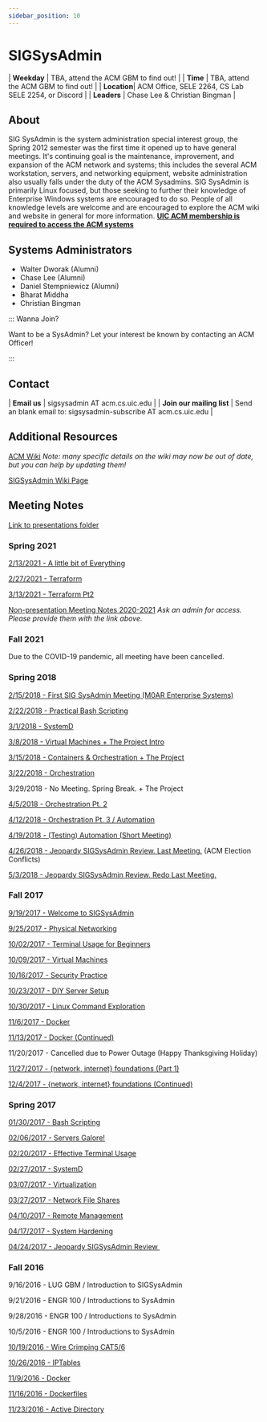 ```yaml
---
sidebar_position: 10
---
```


# SIGSysAdmin

| **Weekday** | TBA, attend the ACM GBM to find out!                |
| **Time**    | TBA, attend the ACM GBM to find out!                |
| **Location**| ACM Office, SELE 2264, CS Lab SELE 2254, or Discord |
| **Leaders** | Chase Lee & Christian Bingman                       |

## About

SIG SysAdmin is the system administration special interest group, the Spring 2012 semester was the first time it opened up to have general meetings. It's continuing goal is the maintenance, improvement, and expansion of the ACM network and systems; this includes the several ACM workstation, servers, and networking equipment, website administration also usually falls under the duty of the ACM Sysadmins. SIG SysAdmin is primarily Linux focused, but those seeking to further their knowledge of Enterprise Windows systems are encouraged to do so. People of all knowledge levels are welcome and are encouraged to explore the ACM wiki and website in general for more information. [**UIC ACM membership is required to access the ACM systems**](/join)

## Systems Administrators

* Walter Dworak (Alumni)
* Chase Lee (Alumni)
* Daniel Stempniewicz (Alumni)
* Bharat Middha
* Christian Bingman

::: Wanna Join?

Want to be a SysAdmin? Let your interest be known by contacting an ACM Officer!

:::

## Contact
| **Email us**              | sigsysadmin AT acm.cs.uic.edu                                   |
| **Join our mailing list** | Send an blank email to: sigsysadmin-subscribe AT acm.cs.uic.edu |

## Additional Resources

[ACM Wiki](/wiki)   *Note: many specific details on the wiki may now be out of date, but you can help by updating them!*

[SIGSysAdmin Wiki Page](/wiki/sig:sysadmin)

## Meeting Notes

[Link to presentations folder](https://drive.google.com/open?id=0BxDVEKn0XtfOeGZkY3d0QW1Mdjg)

### Spring 2021

[2/13/2021 - A little bit of Everything](https://docs.google.com/presentation/d/1VMOxuMkhINY4K7KD9guettbWTkDhXOnktaJT_7F0LKs/edit?usp=sharing)

[2/27/2021 - Terraform](https://docs.google.com/presentation/d/1FTzDuluLziI6KqI1kMo3QVa0Znkka0pBBQdThZK7-ao/edit?usp=sharing)

[3/13/2021 - Terraform Pt2](https://docs.google.com/presentation/d/1vFKPVSAMJrqJ1MSopHz40c0_PtH_VULOF70qfe-u3qk/edit?usp=sharing)

[Non-presentation Meeting Notes 2020-2021](https://drive.google.com/drive/folders/1--yKLFZ3tVpnwE-NsbzIG0Xm6_AsNIGs?usp=sharing)
*Ask an admin for access. Please provide them with the link above.*

### Fall 2021

Due to the COVID-19 pandemic, all meeting have been cancelled.

### Spring 2018

[2/15/2018 - First SIG SysAdmin Meeting (M0AR Enterprise Systems)](https://drive.google.com/open?id=1Dhjc9qnZAvzo0Xp9pYEkiEBSJ9Dm2aAVArNfDaTPb3c)

[2/22/2018 - Practical Bash Scripting](https://drive.google.com/open?id=1-vf13AgCoGSpHmCmkWh7pqyoYKQrNLUDZr7xUx8KVok)

[3/1/2018 - SystemD](https://docs.google.com/presentation/d/1rwzritlFVBQJoLfTyQPf4a4Hk9BwcMzk9FiXgrIDdYk/edit?usp=sharing)

[3/8/2018 - Virtual Machines + The Project Intro](https://drive.google.com/open?id=1UaTIARHlhiGvffW27wvhyiiFboPhRQ00483k3jYEySc)

[3/15/2018 - Containers & Orchestration + The Project](https://drive.google.com/open?id=1xgLdMNCMN0B4QfYT-CMt8qYVfSNM9qOSYJBiBevqFOc)

[3/22/2018 - Orchestration](https://drive.google.com/open?id=1REvcz49qMmXvN3OR8T_jDEemqRAxa-Kk-x6NYxLVeWI)

3/29/2018 - No Meeting. Spring Break. + The Project

[4/5/2018 - Orchestration Pt. 2](https://docs.google.com/presentation/d/1VY174rMlMO4eaLUtcmI64eCpk6gxHQt0wcD8hnCABv4/edit?usp=sharing)

[4/12/2018 - Orchestration Pt. 3 / Automation](https://drive.google.com/open?id=1FgYklRxSJhnDFKiALUq__za6mj5fIOUZ5TwfGwZKf08)

[4/19/2018 - (Testing) Automation (Short Meeting)](https://docs.google.com/presentation/d/1t3uIPcLS2OefiZNDRLeTp8bhuDm9LRF_76aCkr_JFeY/edit?usp=sharing)

[4/26/2018 - Jeopardy SIGSysAdmin Review. Last Meeting.](https://jeopardylabs.com/play/sig-sysadmin-trivia-spring-2018) (ACM Election Conflicts)

[5/3/2018 - Jeopardy SIGSysAdmin Review. Redo Last Meeting.](https://jeopardylabs.com/play/sig-sysadmin-trivia-spring-2018-2)

### Fall 2017

[9/19/2017 - Welcome to SIGSysAdmin](https://docs.google.com/presentation/d/19a1JwQXiH8VJBqO0wiNq3uMk5iqhStb2JxIK6s7rvrk/edit?usp=sharing)

[9/25/2017 - Physical Networking](https://drive.google.com/open?id=1mVYLPHhzteWU-ccRhyXQrj_nqn3NYYRw6JwMJzYKYuQ)

[10/02/2017 - Terminal Usage for Beginners](https://drive.google.com/open?id=1Rhd01dGhhs5LFzDVOQoo7wpiBxFqTskQtFZYeUHo-Xk)

[10/09/2017 - Virtual Machines](https://drive.google.com/open?id=1ZM9iEJLVgbcx-6N8ULf8-FshqbJr2SW2nYcHYtvodro)

[10/16/2017 - Security Practice](https://drive.google.com/open?id=1qHIr-yQvOe5Evh2UqIRf_bo1Pl3uwHZ8qWxiqrQVfBU)

[10/23/2017 - DIY Server Setup](https://drive.google.com/open?id=1zUiO_r7cCYT0aMjyH9cAOu_LzSFuUXhRkluVGch87Ks)

[10/30/2017 - Linux Command Exploration](https://drive.google.com/open?id=1IyDc--LHGKLGpARN5nos_kXsAlRoS3LGp5xI0IWEDZY)

[11/6/2017 - Docker](https://drive.google.com/open?id=1Opic5MdWDdWXz8p5H46YwmYmGAl4fcJxsjY6aGIF_f4)

[11/13/2017 - Docker (Continued)](https://drive.google.com/open?id=1Opic5MdWDdWXz8p5H46YwmYmGAl4fcJxsjY6aGIF_f4)

11/20/2017 - Cancelled due to Power Outage (Happy Thanksgiving Holiday)

[11/27/2017 - {network, internet} foundations (Part 1)](https://docs.google.com/presentation/d/19vDi5DYfVhNveOgRK-OlaOoIDADLt43FRFtntqehgnk/edit?usp=sharing)

[12/4/2017 - {network, internet} foundations (Continued)](https://docs.google.com/presentation/d/19vDi5DYfVhNveOgRK-OlaOoIDADLt43FRFtntqehgnk/edit?usp=sharing)


### Spring 2017

[01/30/2017 - Bash Scripting](https://docs.google.com/presentation/d/1wCPMsQcBbRSNLf_2TaLdra3FsCvQXp_-tdwUsvzTPFQ/edit?usp=sharing)

[02/06/2017 - Servers Galore!](https://docs.google.com/presentation/d/1q9jIaUBPCi-PzqN9-FjJfrSLzX0qJf0Um628k_UtXGE/edit?usp=sharing)

[02/20/2017 - Effective Terminal Usage](https://docs.google.com/presentation/d/1l39bvxgYZJh0xR0kskr23iDdh4V25MQGMp8AuQssOCo/edit?usp=sharing)

[02/27/2017 - SystemD](https://docs.google.com/presentation/d/1TacJEeINdIlCGuY533ZzddKJLw6PLnoXbi16V7Xvooo/edit?usp=sharing)

[03/07/2017 - Virtualization](https://drive.google.com/open?id=1A6MRGg8PQ4et5FcdOTYNicqidPB88Fl1Elu17QXku50)

[03/27/2017 - Network File Shares](https://drive.google.com/open?id=19WZXY0fEYWVuSCONPJDEiXq96RPRHujbN-_q0CzGFwk)

[04/10/2017 - Remote Management](https://drive.google.com/open?id=1LDooJtJnX5yt-kDQC25W8JxehgrOu_lpVnxRc6-j1OQ)

[04/17/2017 - System Hardening](https://drive.google.com/open?id=1KneXVeBhxkcojzD1DXpR6rtbrMBcu0kKmZquu4tGqyM)

[04/24/2017 - Jeopardy SIGSysAdmin Review ](http://www.superteachertools.us/jeopardyx/jeopardy-review-game.php?gamefile=2183029)

### Fall 2016

9/16/2016 - LUG GBM / Introduction to SIGSysAdmin

9/21/2016 - ENGR 100 / Introductions to SysAdmin

9/28/2016 - ENGR 100 / Introductions to SysAdmin

10/5/2016 - ENGR 100 / Introductions to SysAdmin

[10/19/2016 - Wire Crimping CAT5/6](http://www.incentre.net/tech-support/other-support/ethernet-cable-color-coding-diagram/)

[10/26/2016 - IPTables](https://docs.google.com/presentation/d/1RaJ2khXKzrxdIwFMYSuw0AzsTUb7W2D_XsuIkQYlZgI/edit?usp=sharing)

[11/9/2016 - Docker](https://docs.google.com/presentation/d/1j15bMozrutI-FPQyAW6O9PUksn8lBpUW-ahJIBx_b7E/edit?usp=sharing)

[11/16/2016 - Dockerfiles](https://docs.google.com/presentation/d/1UP1CDQpKz-oTsqFnf-6qxljK1wgNGY8r7sgiYUlI3uU/edit?usp=sharing)

[11/23/2016 - Active Directory](https://docs.google.com/presentation/d/1Dza2MAjXjSWVwsYCPMxECuxQsr47bA-knvazW0JM-eI/edit?usp=sharing)